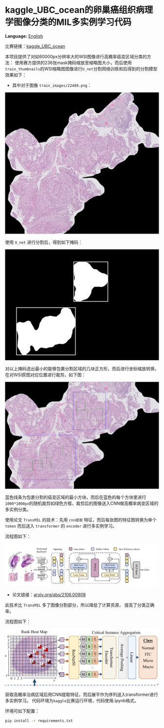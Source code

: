 # kaggle_UBC_ocean的卵巢癌组织病理学图像分类的MIL多实例学习代码
**Language:** [English](readme_EN.md)

比赛链接：[kaggle_UBC_ocean](https://www.kaggle.com/competitions/UBC-OCEAN)

本项目提供了对如60000px分辨率大的WSI图像进行高概率癌变区域分类的方法：
使用赛方提供的236张mask掩码缩放至缩略图大小，而后使用`train_thumbnails`的WSI缩略图图像进行`U_net`分割网络训练和后得到的分割模型效果如下：

- 其中对于图像 `train_images/22489.png`：

![原图](kaggle_UBC-OCEAN-MIL/oring.png)

  使用 `U_net` 进行分割后，得到如下掩码：

![分割掩码](kaggle_UBC-OCEAN-MIL/mask.png)

  对以上掩码选出最小的能够包裹分割区域的几块正方形，而后进行坐标缩放转换，在对WSI原图对应位置进行裁剪，如下图：

![裁剪图](kaggle_UBC-OCEAN-MIL/WSI_crop.png)

  蓝色线条为包裹分割的癌变区域的最小方块，而后在蓝色的每个方块里进行`1000*1000px`的随机裁剪如绿色方框，裁剪后的图像送入CNN做高概率病变区域的多实例分类。

使用论文 `TransMIL` 的技术：先用 `cnn提取` 特征，而后每张图的特征图转换为单个 `token` 而后送入 `transformer` 的 `encoder` 进行多实例学习。

流程图如下：

![流程图](kaggle_UBC-OCEAN-MIL/paper1.png)

- 论文链接：[arxiv.org/abs/2106.00908](https://arxiv.org/abs/2106.00908)

此技术比 `TransMIL` 多了图像分割部分，所以降低了计算资源， 提高了分类正确率。

流程图如下：

![示意图](kaggle_UBC-OCEAN-MIL/paper2.png)

获取高概率治病区域后用CNN提取特征，而后展平作为序列送入transformer进行多实例学习。
代码环境为`kaggle`比赛运行环境，代码使用.ipynb格式。

环境可如下配置：
```bash
pip install -r requirements.txt
